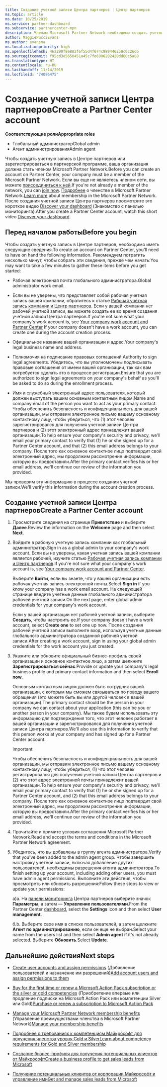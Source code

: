```yaml
---
title: Создание учетной записи Центра партнеров | Центр партнеров
ms.topic: article
ms.date: 10/25/2019
ms.service: partner-dashboard
ms.subservice: partnercenter-mpn
description: Членам Microsoft Partner Network необходимо создать учетные записи Центра партнеров и бизнес-профиль для управления преимуществами и компетенциями.
author: MaggiePucciEvans
ms.author: evansma
ms.localizationpriority: high
ms.openlocfilehash: 46a299f8e882f6f55d4f674c989446250c0c26d6
ms.sourcegitcommit: f95cd3e5650451a45c7fe6906202420dd80c5a88
ms.translationtype: HT
ms.contentlocale: ru-RU
ms.lasthandoff: 11/14/2019
ms.locfileid: "74096475"
---
```

# <a name="create-a-partner-center-account"></a><span data-ttu-id="be2ad-103">Создание учетной записи Центра партнеров</span><span class="sxs-lookup"><span data-stu-id="be2ad-103">Create a Partner Center account</span></span>

<span data-ttu-id="be2ad-104">**Соответствующие роли**</span><span class="sxs-lookup"><span data-stu-id="be2ad-104">**Appropriate roles**</span></span>

- <span data-ttu-id="be2ad-105">Глобальный администратор</span><span class="sxs-lookup"><span data-stu-id="be2ad-105">Global admin</span></span>
- <span data-ttu-id="be2ad-106">Агент администрирования</span><span class="sxs-lookup"><span data-stu-id="be2ad-106">Admin agent</span></span>

<span data-ttu-id="be2ad-107">Чтобы создать учетную запись в Центре партнеров или зарегистрироваться в партнерской программе, ваша организация должна стать членом Microsoft Partner Network.</span><span class="sxs-lookup"><span data-stu-id="be2ad-107">Before you can create an account on Partner Center, your company must be a member of the Microsoft Partner Network.</span></span> <span data-ttu-id="be2ad-108">Если вы еще не являетесь членом сети, вы можете [присоединиться к ней](https://partners.microsoft.com/PartnerProgram/simplifiedenrollment.aspx).</span><span class="sxs-lookup"><span data-stu-id="be2ad-108">If you're not already a member of the network, you can [join now](https://partners.microsoft.com/PartnerProgram/simplifiedenrollment.aspx).</span></span>  <span data-ttu-id="be2ad-109">[Подробнее](https://partner.microsoft.com/membership) о членстве в Microsoft Partner Network.</span><span class="sxs-lookup"><span data-stu-id="be2ad-109">[Learn more](https://partner.microsoft.com/membership) about membership in the Microsoft Partner Network.</span></span> <span data-ttu-id="be2ad-110">После создания учетной записи Центра партнеров просмотрите это короткое видео [Discover your dashboard](https://vimeo.com/290338211) (Знакомство с панелью мониторинга).</span><span class="sxs-lookup"><span data-stu-id="be2ad-110">After you create a Partner Center account, watch this short video [Discover your dashboard](https://vimeo.com/290338211).</span></span>

## <a name="before-you-begin"></a><span data-ttu-id="be2ad-111">Перед началом работы</span><span class="sxs-lookup"><span data-stu-id="be2ad-111">Before you begin</span></span>

<span data-ttu-id="be2ad-112">Чтобы создать учетную запись в Центре партнеров, необходимо иметь следующие сведения.</span><span class="sxs-lookup"><span data-stu-id="be2ad-112">To create an account on Partner Center, you'll need to have on hand the following information.</span></span> <span data-ttu-id="be2ad-113">Рекомендуем потратить несколько минут, чтобы собрать эти сведения, прежде чем начать:</span><span class="sxs-lookup"><span data-stu-id="be2ad-113">You may want to take a few minutes to gather these items before you get started:</span></span>

-   <span data-ttu-id="be2ad-114">Рабочая электронная почта глобального администратора.</span><span class="sxs-lookup"><span data-stu-id="be2ad-114">Global administrator work email.</span></span>

-   <span data-ttu-id="be2ad-115">Если вы не уверены, что представляет собой рабочая учетная запись вашей компании, обратитесь к статье [Рабочая учетная запись компании и Центр партнеров](azure-active-directory-tenants-and-partner-center.md). Если у вашей компании нет рабочей учетной записи, вы можете создать ее во время создания учетной записи Центра партнеров.</span><span class="sxs-lookup"><span data-stu-id="be2ad-115">If you're not sure what your company's work account is, see [Your company work account and Partner Center](azure-active-directory-tenants-and-partner-center.md) If your company doesn't have a work account, you can create one during the account creation process.</span></span> 

-   <span data-ttu-id="be2ad-116">Официальное название вашей организации и адрес.</span><span class="sxs-lookup"><span data-stu-id="be2ad-116">Your company's legal business name and address.</span></span>  

-   <span data-ttu-id="be2ad-117">Полномочия на подписание правовых соглашений.</span><span class="sxs-lookup"><span data-stu-id="be2ad-117">Authority to sign legal agreements.</span></span> <span data-ttu-id="be2ad-118">Убедитесь, что вы уполномочены подписывать правовые соглашения от имени вашей организации, так как вам потребуется сделать это в процессе регистрации.</span><span class="sxs-lookup"><span data-stu-id="be2ad-118">Ensure that you are authorized to sign legal agreements on your company's behalf as you'll be asked to do so during the enrollment process.</span></span>

-   <span data-ttu-id="be2ad-119">Имя и служебный электронный адрес пользователя, который должен выступать вашим основным контактным лицом.</span><span class="sxs-lookup"><span data-stu-id="be2ad-119">Name and company email of the person you want to act as your primary contact.</span></span> <span data-ttu-id="be2ad-120">Чтобы обеспечить безопасность и конфиденциальность для вашей организации, мы отправим электронное письмо вашему основному контактному лицу, чтобы убедиться, что (1) этот человек зарегистрировался для получения учетной записи Центра партнеров и (2) этот электронный адрес принадлежит вашей организации.</span><span class="sxs-lookup"><span data-stu-id="be2ad-120">To help ensure your company's security and privacy, we'll email your primary contact to verify that (1) he or she signed up for a Partner Center account, and that (2) this email address belongs to your company.</span></span> <span data-ttu-id="be2ad-121">После того как основное контактное лицо подтвердит свой электронный адрес, мы продолжим рассмотрение информации, которую вы предоставили.</span><span class="sxs-lookup"><span data-stu-id="be2ad-121">After the primary contact verifies his or her email address, we'll continue our review of the information you provided.</span></span>

<span data-ttu-id="be2ad-122">Мы проверим эту информацию в процессе создания учетной записи.</span><span class="sxs-lookup"><span data-stu-id="be2ad-122">We'll verify this information during the account creation process.</span></span> 
 
## <a name="create-a-partner-center-account"></a><span data-ttu-id="be2ad-123">Создание учетной записи Центра партнеров</span><span class="sxs-lookup"><span data-stu-id="be2ad-123">Create a Partner Center account</span></span>

1.  <span data-ttu-id="be2ad-124">Просмотрите сведения на странице **Приветствие** и выберите **Далее**.</span><span class="sxs-lookup"><span data-stu-id="be2ad-124">Review the information on the **Welcome** page and then select **Next**.</span></span>

2.  <span data-ttu-id="be2ad-125">Войдите в рабочую учетную запись компании как глобальный администратор.</span><span class="sxs-lookup"><span data-stu-id="be2ad-125">Sign in as a global admin to your company's work account.</span></span> <span data-ttu-id="be2ad-126">Если вы не уверены, какая учетная запись вашей компании является рабочей, изучите статью [Рабочая учетная запись компании и Центр партнеров](azure-active-directory-tenants-and-partner-center.md).</span><span class="sxs-lookup"><span data-stu-id="be2ad-126">If you're not sure what your company's work account   is, see [Your company work account and Partner Center](azure-active-directory-tenants-and-partner-center.md).</span></span>

    <span data-ttu-id="be2ad-127">Выберите **Войти**, если вы знаете, что у вашей организации есть рабочая учетная запись электронной почты.</span><span class="sxs-lookup"><span data-stu-id="be2ad-127">Select **Sign in** if you know your company has a work email account.</span></span> <span data-ttu-id="be2ad-128">На следующей странице введите учетные данные глобального администратора рабочей учетной записи.</span><span class="sxs-lookup"><span data-stu-id="be2ad-128">On the next page, enter global admin credentials for your company's work account.</span></span> 

    <span data-ttu-id="be2ad-129">Если у вашей организации нет рабочей учетной записи, выберите **Создать**, чтобы настроить ее.</span><span class="sxs-lookup"><span data-stu-id="be2ad-129">If your company doesn't have a work account, select **Create one** to set one up now.</span></span> <span data-ttu-id="be2ad-130">После создания рабочей учетной записи выполните вход, используя учетные данные глобального администратора созданной рабочей учетной записи.</span><span class="sxs-lookup"><span data-stu-id="be2ad-130">After creating a work account, sign in using your global admin credentials for the work account you just created.</span></span>

3.  <span data-ttu-id="be2ad-131">Укажите или обновите официальный бизнес-профиль своей организации и основное контактное лицо, а затем щелкните **Зарегистрироваться сейчас**.</span><span class="sxs-lookup"><span data-stu-id="be2ad-131">Provide or update your company's legal business profile and primary contact information and then select **Enroll now**.</span></span> 

    <span data-ttu-id="be2ad-132">Основным контактным лицом должен быть сотрудник вашей организации, с которым мы сможем связываться по поводу вашего обращения (это можете быть вы или другой человек в вашей организации).</span><span class="sxs-lookup"><span data-stu-id="be2ad-132">The primary contact should be the person in your company we can contact about your application (this can be you or another person in your company).</span></span> <span data-ttu-id="be2ad-133">Мы также будем использовать эту информацию для подтверждения того, что этот человек работает в вашей организации и зарегистрировался для получения учетной записи Центра партнеров.</span><span class="sxs-lookup"><span data-stu-id="be2ad-133">We'll also use this information to verify that this person works at your company and has signed up for a Partner Center account.</span></span>

    > [!IMPORTANT]  
    > <span data-ttu-id="be2ad-134">Чтобы обеспечить безопасность и конфиденциальность для вашей организации, мы отправим электронное письмо вашему основному контактному лицу, чтобы убедиться, (1) что этот человек регистрировался для получения учетной записи Центра партнеров и (2) что этот адрес электронной почты принадлежит вашей организации.</span><span class="sxs-lookup"><span data-stu-id="be2ad-134">To help ensure your company's security and privacy, we'll email your primary contact to verify that (1) he or she signed up for a Partner Center account, and (2) that this email address belongs to your company.</span></span> <span data-ttu-id="be2ad-135">После того как основное контактное лицо подтвердит свой электронный адрес, мы продолжим рассмотрение информации, которую вы предоставили.</span><span class="sxs-lookup"><span data-stu-id="be2ad-135">After the primary contact verifies his or her email address, we'll continue our review of the information you provided.</span></span>

4.  <span data-ttu-id="be2ad-136">Прочитайте и примите условия соглашения Microsoft Partner Network.</span><span class="sxs-lookup"><span data-stu-id="be2ad-136">Read and accept the terms and conditions in the Microsoft Partner Network agreement.</span></span> 

5.  <span data-ttu-id="be2ad-137">Убедитесь, что вы добавлены в группу агента администратора.</span><span class="sxs-lookup"><span data-stu-id="be2ad-137">Verify that you've been added to the admin agent group.</span></span> <span data-ttu-id="be2ad-138">Чтобы завершить настройку учетной записи, включая добавление других пользователей, необходимы разрешения агента администратора.</span><span class="sxs-lookup"><span data-stu-id="be2ad-138">To finish setting up your account, including adding other users, you must have admin agent permissions.</span></span> <span data-ttu-id="be2ad-139">Выполните эти действия, чтобы просмотреть или обновить разрешения:</span><span class="sxs-lookup"><span data-stu-id="be2ad-139">Follow these steps to view or update your permissions:</span></span>

    <span data-ttu-id="be2ad-140">а)</span><span class="sxs-lookup"><span data-stu-id="be2ad-140">a.</span></span> <span data-ttu-id="be2ad-141">На [панели мониторинга](https://partner.microsoft.com/dashboard/home**) Центра партнеров выберите значок **Параметры**, а затем — **Управление пользователями**.</span><span class="sxs-lookup"><span data-stu-id="be2ad-141">From the Partner Center [dashboard](https://partner.microsoft.com/dashboard/home**), select the **Settings** icon and then select **User management**.</span></span>  

    <span data-ttu-id="be2ad-142">б.</span><span class="sxs-lookup"><span data-stu-id="be2ad-142">b.</span></span> <span data-ttu-id="be2ad-143">Выберите свое имя в списке пользователей, а затем щелкните **Агент по администрированию**, если он еще не выбран.</span><span class="sxs-lookup"><span data-stu-id="be2ad-143">Select your name from the users list and then select **Admin agent** if it's not already selected.</span></span> <span data-ttu-id="be2ad-144">Выберите **Обновить**.</span><span class="sxs-lookup"><span data-stu-id="be2ad-144">Select **Update**.</span></span>  

## <a name="next-steps"></a><span data-ttu-id="be2ad-145">Дальнейшие действия</span><span class="sxs-lookup"><span data-stu-id="be2ad-145">Next steps</span></span>

-   <span data-ttu-id="be2ad-146">[Create user accounts and assign permissions](create-user-accounts-and-set-permissions.md) (Добавление пользователей и назначение им разрешений)</span><span class="sxs-lookup"><span data-stu-id="be2ad-146">[Add account users and assign permissions to them](create-user-accounts-and-set-permissions.md)</span></span>

-   <span data-ttu-id="be2ad-147">[Buy for the first time or renew a Microsoft Action Pack subscription or the silver or gold competencies](mpn-get-action-pack.md) (Приобретение впервые или продление подписки на Microsoft Action Pack или компетенции Silver или Gold)</span><span class="sxs-lookup"><span data-stu-id="be2ad-147">[Purchase or renew a subscription to Microsoft Action Pack](mpn-get-action-pack.md)</span></span>

-   <span data-ttu-id="be2ad-148">[Manage your Microsoft Partner Network membership benefits](manage-your-partner-network-benefits.md) (Управление преимуществами членства в Microsoft Partner Network)</span><span class="sxs-lookup"><span data-stu-id="be2ad-148">[Manage your membership benefits](manage-your-partner-network-benefits.md)</span></span>

-   [<span data-ttu-id="be2ad-149">Подробнее о требованиях к компетенциям Майкрософт для получения членства уровня Gold и Silver</span><span class="sxs-lookup"><span data-stu-id="be2ad-149">Learn about competency requirements for Gold and Silver membership</span></span>](https://partner.microsoft.com/membership/competencies)

-   [<span data-ttu-id="be2ad-150">Создание бизнес-профиля для получения потенциальных клиентов от Майкрософт</span><span class="sxs-lookup"><span data-stu-id="be2ad-150">Create a business profile to get sales leads from Microsoft</span></span>](create-a-marketing-profile.md)

-   [<span data-ttu-id="be2ad-151">Получение потенциальных клиентов от корпорации Майкрософт и управление ими</span><span class="sxs-lookup"><span data-stu-id="be2ad-151">Get and manage sales leads from Microsoft</span></span>](responding-to-referrals.md)